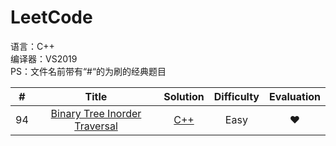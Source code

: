 LeetCode
========
语言：C++  
编译器：VS2019  
PS：文件名前带有“#“的为刷的经典题目  

| # | Title | Solution | Difficulty | Evaluation |
|:-:| :---: | :------: | :--------: | :--------: |
|94|[Binary Tree Inorder Traversal](https://leetcode.com/problems/binary-tree-inorder-traversal/)| [C++](./solution/094_Binary%20Tree%20Inorder%20Traversal_Medium.cpp/)|   Easy   |   &hearts;   |